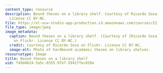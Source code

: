 ```yaml
---
content_type: resource
description: Bound theses on a library shelf. Courtesy of Ricardo Sosa on Flickr.
  License CC BY-NC.
file: https://ol-ocw-studio-app-production.s3.amazonaws.com/courses/22-tht-undergraduate-thesis-tutorial-fall-2015/f49d46243a5c035597e75941ffec830a_22-thtf15.jpg
file_type: image/jpeg
image_metadata:
  caption: Bound theses on a library shelf. (Courtesy of [Ricardo Sosa](https://www.flickr.com/photos/chocogato/2176357791/)
    on Flickr. License CC BY-NC.)
  credit: Courtesy of Ricardo Sosa on Flickr. License CC BY-NC.
  image-alt: Photo of hardbound academic theses on library shelves.
resourcetype: Image
title: Bound theses on a library shelf
uid: f49d4624-3a5c-0355-97e7-5941ffec830a
---
```

